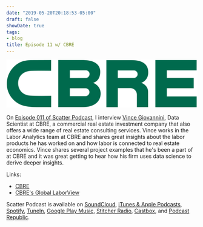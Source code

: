 ```yaml
---
date: "2019-05-20T20:18:53-05:00"
draft: false
showDate: true
tags:
- blog
title: Episode 11 w/ CBRE
---
```


[![](https://raw.githubusercontent.com/JavOrraca/Home/gh-pages/assets/img/CBRE.png)](https://soundcloud.com/scatterpodcast/episode-011)
<br>

On [Episode 011 of Scatter Podcast](https://soundcloud.com/scatterpodcast/episode-011), I interview [Vince Giovannini](https://www.linkedin.com/in/vincegiovannini/), Data Scientist at CBRE, a commercial real estate investment company that also offers a wide range of real estate consulting services. Vince works in the Labor Analytics team at CBRE and shares great insights about the labor products he has worked on and how labor is connected to real estate economics. Vince shares several project examples that he's been a part of at CBRE and it was great getting to hear how his firm uses data science to derive deeper insights.

Links:

* [CBRE](https://www.cbre.com/)
* [CBRE's Global LaborView](https://www.cbre.com/about/tech-vantage/global-laborview)

Scatter Podcast is available on [SoundCloud](https://soundcloud.com/scatterpodcast), [iTunes & Apple Podcasts](https://podcasts.apple.com/us/podcast/scatter-podcast/id1458544194), [Spotify](https://open.spotify.com/show/64UpJwByrdsrLSYObuEeHx?si=n_UlBzrYQv6ptBjeXfSOsw), [TuneIn](https://tunein.com/podcasts/Business--Economics-Podcasts/Scatter-Podcast-p1216105/), [Google Play Music](https://playmusic.app.goo.gl/?ibi=com.google.PlayMusic&isi=691797987&ius=googleplaymusic&apn=com.google.android.music&link=https://play.google.com/music/m/Iqayzaqkmvhu5op3yehzbj5bus4?t%3DScatter_Podcast%26pcampaignid%3DMKT-na-all-co-pr-mu-pod-16), [Stitcher Radio](https://www.stitcher.com/podcast/scatter-podcast/httpssoundcloudcomscatterpodcast), [Castbox](https://castbox.fm/channel/id2083174), and [Podcast Republic](https://www.podcastrepublic.net/podcast/1458544194).
